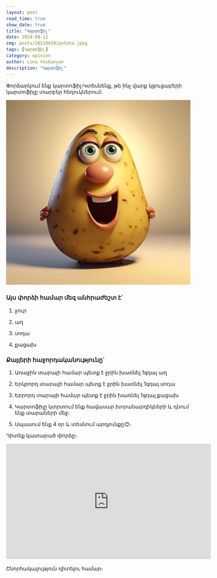 ```yaml
---
layout: post
read_time: true
show_date: true
title: "Կարտոֆիլ"
date: 2024-08-11
img: posts/20210420/potato.jpeg
tags: [Կարտոֆիլ]
category: opinion
author: Lina Voskanyan
description: "Կարտոֆիլ"
---
```


Փորձարկում ենք կարտոֆիլ։Կտեսնենք, թե ինչ վարք կցուցաբերի կարտոֆիլը տարբեր հեղուկներում։

![Կարտոֆիլ](./assets/img/posts/20210420/potato_1.jpeg)

### Այս փորձի համար մեզ անհրաժեշտ է`

1) ջուր

2) աղ

3) սոդա

4) քացախ

### Քայլերի հաջորդականությունը`

1) Առաջին տարայի համար պետք է ջրին խառնել 1գդալ աղ

2) Երկրորդ տարայի համար պետք է ջրին խառնել 1գդալ սոդա

3) Երրորդ տարայի համար պետք է ջրին խառնել 1գդալ քացախ

4) Կարտոֆիլը կտրտում ենք հավասար խորանարդիկների և դնում ենք տարաների մեջ։

5) Սպասում ենք 4 օր և տեսնում արդյունքը😊։


 Դիտեք կատարած փորձը։
 

<iframe width="560" height="315" src="https://www.youtube.com/embed/6HBzieywW4o" title="չստացված կադրեր" frameborder="0" allow="accelerometer; autoplay; clipboard-write; encrypted-media; gyroscope; picture-in-picture" allowfullscreen></iframe>


Շնորհակալություն դիտելու համար։
